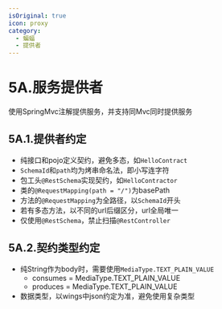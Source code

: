 ```yaml
---
isOriginal: true
icon: proxy
category:
  - 蝙蝠
  - 提供者
---
```


# 5A.服务提供者

使用SpringMvc注解提供服务，并支持同Mvc同时提供服务

## 5A.1.提供者约定

* 纯接口和pojo定义契约，避免多态，如`HelloContract`
* `SchemaId`和`path`均为烤串命名法，即小写连字符
* 包工头`@RestSchema`实现契约，如`HelloContractor`
* 类的`@RequestMapping(path = "/")`为basePath
* 方法的`@RequestMapping`为全路径，以`SchemaId`开头
* 若有多态方法，以不同的url后缀区分，url全局唯一
* 仅使用`@RestSchema`，禁止扫描`@RestController`

## 5A.2.契约类型约定

* 纯String作为body时，需要使用`MediaType.TEXT_PLAIN_VALUE`
  - consumes = MediaType.TEXT_PLAIN_VALUE
  - produces = MediaType.TEXT_PLAIN_VALUE
* 数据类型，以wings中json约定为准，避免使用复杂类型
